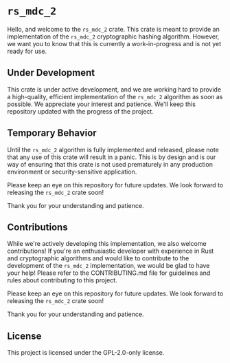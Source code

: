 # `rs_mdc_2`
Hello, and welcome to the `rs_mdc_2` crate. This crate is meant to provide an implementation of the `rs_mdc_2` cryptographic hashing algorithm. However, we want you to know that this is currently a work-in-progress and is not yet ready for use.

## Under Development
This crate is under active development, and we are working hard to provide a high-quality, efficient implementation of the `rs_mdc_2` algorithm as soon as possible. We appreciate your interest and patience. We'll keep this repository updated with the progress of the project.

## Temporary Behavior
Until the `rs_mdc_2` algorithm is fully implemented and released, please note that any use of this crate will result in a panic. This is by design and is our way of ensuring that this crate is not used prematurely in any production environment or security-sensitive application.

Please keep an eye on this repository for future updates. We look forward to releasing the `rs_mdc_2` crate soon!

Thank you for your understanding and patience.

## Contributions
While we're actively developing this implementation, we also welcome contributions! If you're an enthusiastic developer with experience in Rust and cryptographic algorithms and would like to contribute to the development of the `rs_mdc_2` implementation, we would be glad to have your help! Please refer to the CONTRIBUTING.md file for guidelines and rules about contributing to this project.

Please keep an eye on this repository for future updates. We look forward to releasing the `rs_mdc_2` crate soon!

Thank you for your understanding and patience.

## License
This project is licensed under the GPL-2.0-only license.
